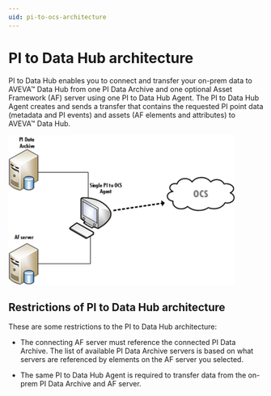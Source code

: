 ```yaml
---
uid: pi-to-ocs-architecture
---
```


# PI to Data Hub architecture

PI to Data Hub enables you to connect and transfer your on-prem data to AVEVA&trade; Data Hub from one PI Data Archive and one optional Asset Framework (AF) server using one PI to Data Hub Agent. The PI to Data Hub Agent creates and sends a transfer that contains the requested PI point data (metadata and PI events) and assets (AF elements and attributes) to AVEVA&trade; Data Hub. <!--What else do we want to say here?-->

![ ](../../images/pi-ocs-architecture.png)

## Restrictions of PI to Data Hub architecture

These are some restrictions to the PI to Data Hub architecture:

* The connecting AF server must reference the connected PI Data Archive. The list of available PI Data Archive servers is based on what servers are referenced by elements on the AF server you selected.

* The same PI to Data Hub Agent is required to transfer data from the on-prem PI Data Archive and AF server.
